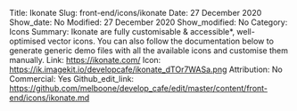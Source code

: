 Title: Ikonate
Slug: front-end/icons/ikonate
Date: 27 December 2020
Show_date: No
Modified: 27 December 2020
Show_modified: No
Category: Icons
Summary: Ikonate are fully customisable & accessible*, well-optimised vector icons. You can also follow the documentation below to generate generic demo files with all the available icons and customise them manually.
Link: https://ikonate.com/
Icon: https://ik.imagekit.io/developcafe/ikonate_dTOr7WASa.png
Attribution: No
Commercial: Yes
Github_edit_link: https://github.com/melboone/develop_cafe/edit/master/content/front-end/icons/ikonate.md
